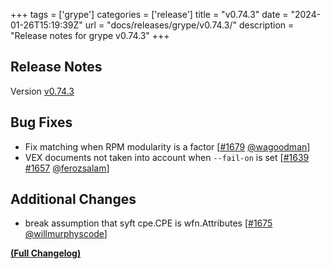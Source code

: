 +++
tags = ['grype']
categories = ['release']
title = "v0.74.3"
date = "2024-01-26T15:19:39Z"
url = "docs/releases/grype/v0.74.3/"
description = "Release notes for grype v0.74.3"
+++

## Release Notes

Version [v0.74.3](https://github.com/anchore/grype/releases/tag/v0.74.3)

## Bug Fixes

- Fix matching when RPM modularity is a factor [[#1679](https://github.com/anchore/grype/pull/1679) [@wagoodman](https://github.com/wagoodman)]
- VEX documents not taken into account when `--fail-on` is set [[#1639](https://github.com/anchore/grype/issues/1639) [#1657](https://github.com/anchore/grype/pull/1657) [@ferozsalam](https://github.com/ferozsalam)]

## Additional Changes

- break assumption that syft cpe.CPE is wfn.Attributes [[#1675](https://github.com/anchore/grype/pull/1675) [@willmurphyscode](https://github.com/willmurphyscode)]

**[(Full Changelog)](https://github.com/anchore/grype/compare/v0.74.2...v0.74.3)**
